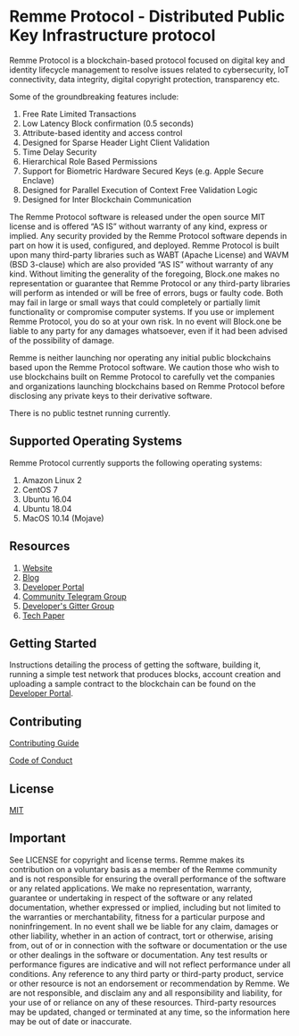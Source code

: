 # Remme Protocol - Distributed Public Key Infrastructure protocol

Remme Protocol is a blockchain-based protocol focused on digital key and identity lifecycle management to resolve issues related to cybersecurity, IoT connectivity, data integrity, digital copyright protection, transparency etc.

Some of the groundbreaking features include:

1. Free Rate Limited Transactions
1. Low Latency Block confirmation (0.5 seconds)
1. Attribute-based identity and access control
1. Designed for Sparse Header Light Client Validation
1. Time Delay Security
1. Hierarchical Role Based Permissions
1. Support for Biometric Hardware Secured Keys (e.g. Apple Secure Enclave)
1. Designed for Parallel Execution of Context Free Validation Logic
1. Designed for Inter Blockchain Communication

The Remme Protocol software is released under the open source MIT license and is offered “AS IS” without warranty of any kind, express or implied. Any security provided by the Remme Protocol software depends in part on how it is used, configured, and deployed. Remme Protocol is built upon many third-party libraries such as WABT (Apache License) and WAVM (BSD 3-clause) which are also provided “AS IS” without warranty of any kind. Without limiting the generality of the foregoing, Block.one makes no representation or guarantee that Remme Protocol or any third-party libraries will perform as intended or will be free of errors, bugs or faulty code. Both may fail in large or small ways that could completely or partially limit functionality or compromise computer systems. If you use or implement Remme Protocol, you do so at your own risk. In no event will Block.one be liable to any party for any damages whatsoever, even if it had been advised of the possibility of damage.  

Remme is neither launching nor operating any initial public blockchains based upon the Remme Protocol software. We caution those who wish to use blockchains built on Remme Protocol to carefully vet the companies and organizations launching blockchains based on Remme Protocol before disclosing any private keys to their derivative software.

There is no public testnet running currently.

## Supported Operating Systems
Remme Protocol currently supports the following operating systems:  
1. Amazon Linux 2
2. CentOS 7
3. Ubuntu 16.04
4. Ubuntu 18.04
5. MacOS 10.14 (Mojave)

## Resources
1. [Website](https://remme.io)
1. [Blog](https://medium.com/remme)
1. [Developer Portal](https://docs.remme.io)
1. [Community Telegram Group](https://t.me/remme)
1. [Developer's Gitter Group](https://gitter.im/REMME-Tech)
1. [Tech Paper](https://github.com/Remmeauth/Documentation/blob/master/RemmeProtocolTechPaper.md)

<a name="gettingstarted"></a>
## Getting Started
Instructions detailing the process of getting the software, building it, running a simple test network that produces blocks, account creation and uploading a sample contract to the blockchain can be found on the [Developer Portal](https://docs.remme.io).

## Contributing

[Contributing Guide](./CONTRIBUTING.md)

[Code of Conduct](./CONTRIBUTING.md#conduct)

## License

[MIT](./LICENSE)

## Important

See LICENSE for copyright and license terms.  Remme makes its contribution on a voluntary basis as a member of the Remme community and is not responsible for ensuring the overall performance of the software or any related applications.  We make no representation, warranty, guarantee or undertaking in respect of the software or any related documentation, whether expressed or implied, including but not limited to the warranties or merchantability, fitness for a particular purpose and noninfringement. In no event shall we be liable for any claim, damages or other liability, whether in an action of contract, tort or otherwise, arising from, out of or in connection with the software or documentation or the use or other dealings in the software or documentation.  Any test results or performance figures are indicative and will not reflect performance under all conditions.  Any reference to any third party or third-party product, service or other resource is not an endorsement or recommendation by Remme.  We are not responsible, and disclaim any and all responsibility and liability, for your use of or reliance on any of these resources. Third-party resources may be updated, changed or terminated at any time, so the information here may be out of date or inaccurate.
